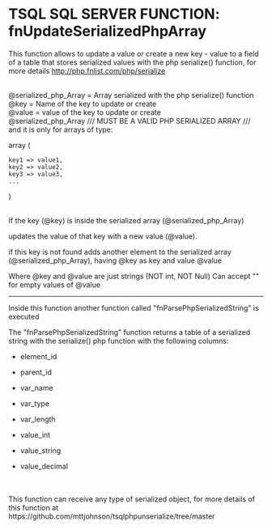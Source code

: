 # TSQL SQL SERVER FUNCTION: fnUpdateSerializedPhpArray

This function allows to update a value or create a new key - value to a field of a table that stores serialized values with the php serialize() function,
for more details http://php.fnlist.com/php/serialize
<br>
<br>

@serialized_php_Array = Array serialized with the php serialize() function
<br>
@key = Name of the key to update or create
<br>
@value = value of the key to update or create
<br>
@serialized_php_Array /// MUST BE A VALID PHP SERIALIZED ARRAY ///
<br>
and it is only for arrays of type:

array (<br>

    key1 => value1,
    key2 => value2,
    key3 => value3,
    ...
)
<br>
<br>

If the key (@key) is inside the serialized array (@serialized_php_Array)

updates the value of that key with a new value (@value). <br>

if this key is not found adds another element to the serialized array <br>(@serialized_php_Array), having @key as key and value @value<br>


Where @key and @value are just strings (NOT int, NOT Null)
Can accept "" for empty values ​​of @value

---------

Inside this function another function called "fnParsePhpSerializedString" is executed

The "fnParsePhpSerializedString" function returns a table of a serialized string with the
serialize() php function with the following columns:<br>


- element_id

- parent_id

- var_name

- var_type

- var_length

- value_int

- value_string

- value_decimal
<br>

<br>
This function can receive any type of serialized object, for more details of this function at https://github.com/mttjohnson/tsqlphpunserialize/tree/master


